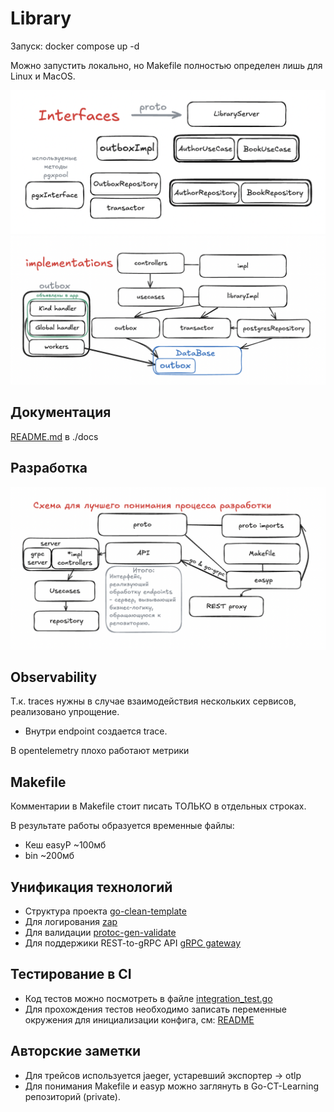 # Library

Запуск: docker compose up -d

Можно запустить локально, но Makefile полностью определен лишь для Linux и MacOS.

![интерфейсы](docs/scheme/Interfaces.png)
![реализация](docs/scheme/Implementations.png)

## Документация
[README.md](./docs/README.md) в ./docs

## Разработка

![разработка](docs/scheme/developing.png)

## Observability
Т.к. traces нужны в случае взаимодействия нескольких сервисов, реализовано упрощение.
* Внутри endpoint создается trace.

В opentelemetry плохо работают метрики

## Makefile
Комментарии в Makefile стоит писать ТОЛЬКО в отдельных строках.

В результате работы образуется временные файлы:
* Кеш easyP ~100мб
* bin ~200мб

## Унификация технологий
* Структура проекта [go-clean-template](https://github.com/evrone/go-clean-template)
* Для логирования [zap](https://github.com/uber-go/zap)
* Для валидации [protoc-gen-validate](https://github.com/bufbuild/protoc-gen-validate)
* Для поддержики REST-to-gRPC API [gRPC gateway](https://grpc-ecosystem.github.io/grpc-gateway/)

## Тестирование в CI
* Код тестов можно посмотреть в файле [integration_test.go](./integration-test/integration_test.go)
* Для прохождения тестов необходимо записать переменные окружения для инициализации конфига, см: [README](./cmd/library/README.md)

## Авторские заметки
* Для трейсов используется jaeger, устаревший экспортер -> otlp
* Для понимания Makefile и easyp можно заглянуть в Go-CT-Learning репозиторий (private).
